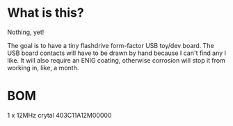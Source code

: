 # What is this?
Nothing, yet!

The goal is to have a tiny flashdrive form-factor USB toy/dev board.
The USB board contacts will have to be drawn by hand because I can't find any I like.
It will also require an ENIG coating, otherwise corrosion will stop it from working in, like, a month.


# BOM
1 x 12MHz crytal 403C11A12M00000